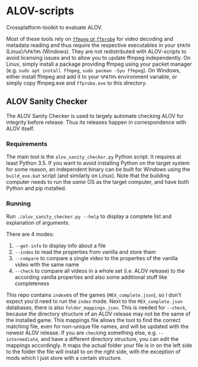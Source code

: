 # ALOV-scripts

Crossplatform-toolkit to evaluate ALOV.

Most of these tools rely on [`ffmpeg` or `ffprobe`](https://ffmpeg.org) for video decoding and metadata reading and thus require the respective executables in your `$PATH` (Linux)/`%PATH%` (Windows).
They are not redistributed with ALOV-scripts to avoid licensing issues and to allow you to update ffmpeg independently.
On Linux, simply install a package providing ffmpeg using your packet manager (e.g. `sudo apt install ffmpeg`, `sudo pacman -Syu ffmpeg`).
On Windows, either install ffmpeg and add it to your `%PATH%` environment variable, or simply copy ffmpeg.exe and `ffprobe.exe` to this directory.

## ALOV Sanity Checker

The ALOV Sanity Checker is used to largely automate checking ALOV for integrity before release. Thus its releases happen in correspondence with ALOV itself.

### Requirements

The main tool is the `alov_sanity_checker.py` Python script. It requires at least Python 3.5.
If you want to avoid installing Python on the target system for some reason, an independent binary can be built for Windows using the `build_exe.bat` script (and similarly on Linux).
Note that the building computer needs to run the _same_ OS as the target computer, and have both Python and pip installed.

### Running

Run `./alov_sanity_checker.py --help` to display a complete list and explanation of arguments.

There are 4 modes:
1. `--get-info` to display info about a file
2. `--index` to read the properties from vanilla and store them
3. `--compare` to compare a single video to the properties of the vanilla video with the same name
4. `--check` to compare all videos in a whole set (i.e. ALOV release) to the according vanilla properties and also some additional stuff like completeness

This repo contains `index`es of the games (`MEX_complete.json`), so I don't expect you'd need to run the `index` mode.
Next to the `MEX_complete.json` databases, there is also `folder_mappings.json`.
This is needed for `--check`, because the directory structure of an ALOV release may not be the same of the installed game.
This mappings file allows the tool to find the correct matching file, even for non-unique file names, and will be updated with the newest ALOV release.
If you are `check`ing something else, e.g. `--intermediate`, and have a different directory structure, you can edit the mappings accordingly.
It maps the actual folder your file is in on the left side to the folder the file will install to on the right side, with the exception of mods which I just store with a certain structure.

